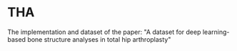 # THA
The implementation and dataset of the paper: "A dataset for deep learning-based bone structure analyses in total hip arthroplasty"
